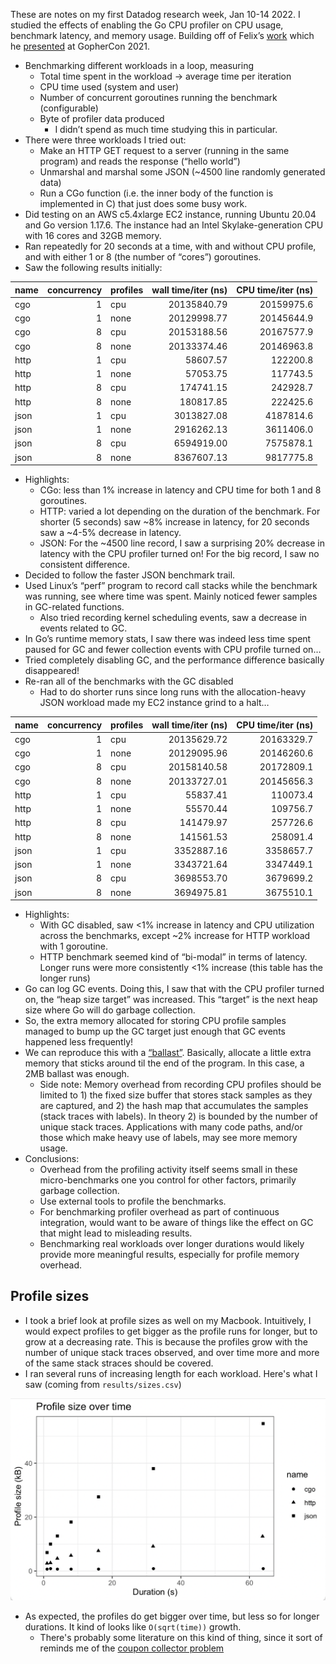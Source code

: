 These are notes on my first Datadog research week, Jan 10-14 2022. I studied
the effects of enabling the Go CPU profiler on CPU usage, benchmark latency,
and memory usage. Building off of Felix’s [work](https://github.com/felixge/go-observability-bench) which he [presented](https://www.gophercon.com/agenda/session/596212) at
GopherCon 2021.

* Benchmarking different workloads in a loop, measuring
    * Total time spent in the workload -> average time per iteration
    * CPU time used (system and user)
    * Number of concurrent goroutines running the benchmark (configurable)
    * Byte of profiler data produced
        * I didn’t spend as much time studying this in particular.
* There were three workloads I tried out:
    * Make an HTTP GET request to a server (running in the same program) and reads the response (“hello world”)
    * Unmarshal and marshal some JSON (~4500 line randomly generated data)
    * Run a CGo function (i.e. the inner body of the function is implemented in C) that just does some busy work.
* Did testing on an AWS c5.4xlarge EC2 instance, running Ubuntu 20.04 and Go version 1.17.6. The instance had an Intel Skylake-generation CPU with 16 cores and 32GB memory.
* Ran repeatedly for 20 seconds at a time, with and without CPU profile, and with either 1 or 8 (the number of “cores”) goroutines.
* Saw the following results initially:

|name | concurrency|profiles | wall time/iter (ns)| CPU time/iter (ns)|
|:----|-----------:|:--------|--------------:|-------------:|
|cgo  |           1|cpu      |    20135840.79|    20159975.6|
|cgo  |           1|none     |    20129998.77|    20145644.9|
|cgo  |           8|cpu      |    20153188.56|    20167577.9|
|cgo  |           8|none     |    20133374.46|    20146963.8|
|http |           1|cpu      |       58607.57|      122200.8|
|http |           1|none     |       57053.75|      117743.5|
|http |           8|cpu      |      174741.15|      242928.7|
|http |           8|none     |      180817.85|      222425.6|
|json |           1|cpu      |     3013827.08|     4187814.6|
|json |           1|none     |     2916262.13|     3611406.0|
|json |           8|cpu      |     6594919.00|     7575878.1|
|json |           8|none     |     8367607.13|     9817775.8|
* Highlights:
    * CGo: less than 1% increase in latency and CPU time for both 1 and 8 goroutines.
    * HTTP: varied a lot depending on the duration of the benchmark. For shorter (5 seconds) saw ~8% increase in latency, for 20 seconds saw a ~4-5% decrease in latency.
    * JSON: For the ~4500 line record, I saw a surprising 20% decrease in latency with the CPU profiler turned on! For the big record, I saw no consistent difference.
* Decided to follow the faster JSON benchmark trail.
* Used Linux’s “perf” program to record call stacks while the benchmark was running, see where time was spent. Mainly noticed fewer samples in GC-related functions.
    * Also tried recording kernel scheduling events, saw a decrease in events related to GC.
* In Go’s runtime memory stats, I saw there was indeed less time spent paused for GC and fewer collection events with CPU profile turned on…
* Tried completely disabling GC, and the performance difference basically disappeared!
* Re-ran all of the benchmarks with the GC disabled
    * Had to do shorter runs since long runs with the allocation-heavy JSON workload made my EC2 instance grind to a halt…

|name | concurrency|profiles | wall time/iter (ns)| CPU time/iter (ns)|
|:----|-----------:|:--------|-------------------:|------------------:|
|cgo  |           1|cpu      |         20135629.72|         20163329.7|
|cgo  |           1|none     |         20129095.96|         20146260.6|
|cgo  |           8|cpu      |         20158140.58|         20172809.1|
|cgo  |           8|none     |         20133727.01|         20145656.3|
|http |           1|cpu      |            55837.41|           110073.4|
|http |           1|none     |            55570.44|           109756.7|
|http |           8|cpu      |           141479.97|           257726.6|
|http |           8|none     |           141561.53|           258091.4|
|json |           1|cpu      |          3352887.16|          3358657.7|
|json |           1|none     |          3343721.64|          3347449.1|
|json |           8|cpu      |          3698553.70|          3679699.2|
|json |           8|none     |          3694975.81|          3675510.1|

* Highlights:
    * With GC disabled, saw <1% increase in latency and CPU utilization across the benchmarks, except ~2% increase for HTTP workload with 1 goroutine.
    * HTTP benchmark seemed kind of “bi-modal” in terms of latency. Longer runs were more consistently <1% increase (this table has the longer runs)
* Go can log GC events. Doing this, I saw that with the CPU profiler turned on, the “heap size target” was increased. This “target” is the next heap size where Go will do garbage collection.
* So, the extra memory allocated for storing CPU profile samples managed to bump up the GC target just enough that GC events happened less frequently!
* We can reproduce this with a [“ballast”](https://blog.twitch.tv/en/2019/04/10/go-memory-ballast-how-i-learnt-to-stop-worrying-and-love-the-heap/). Basically, allocate a little extra memory that sticks around til the end of the program. In this case, a 2MB ballast was enough.
    * Side note: Memory overhead from recording CPU profiles should be limited to 1) the fixed size buffer that stores stack samples as they are captured, and 2) the hash map that accumulates the samples (stack traces with labels). In theory 2) is bounded by the number of unique stack traces. Applications with many code paths, and/or those which make heavy use of labels, may see more memory usage.
* Conclusions:
    * Overhead from the profiling activity itself seems small in these micro-benchmarks one you control for other factors, primarily garbage collection.
    * Use external tools to profile the benchmarks.
    * For benchmarking profiler overhead as part of continuous integration, would want to be aware of things like the effect on GC that might lead to misleading results.
    * Benchmarking real workloads over longer durations would likely provide more meaningful results, especially for profile memory overhead.

## Profile sizes

* I took a brief look at profile sizes as well on my Macbook. Intuitively, I would expect profiles to get bigger as the profile runs for longer, but to grow at a decreasing rate. This is because the profiles grow with the number of unique stack traces observed, and over time more and more of the same stack straces should be covered.
* I ran several runs of increasing length for each workload. Here's what I saw (coming from `results/sizes.csv`)

![Increase in profile size over time](results/profile-sizes.png)

* As expected, the profiles do get bigger over time, but less so for longer durations. It kind of looks like `O(sqrt(time))` growth.
  * There's probably some literature on this kind of thing, since it sort of reminds me of the [coupon collector problem](https://en.wikipedia.org/wiki/Coupon_collector%27s_problem)